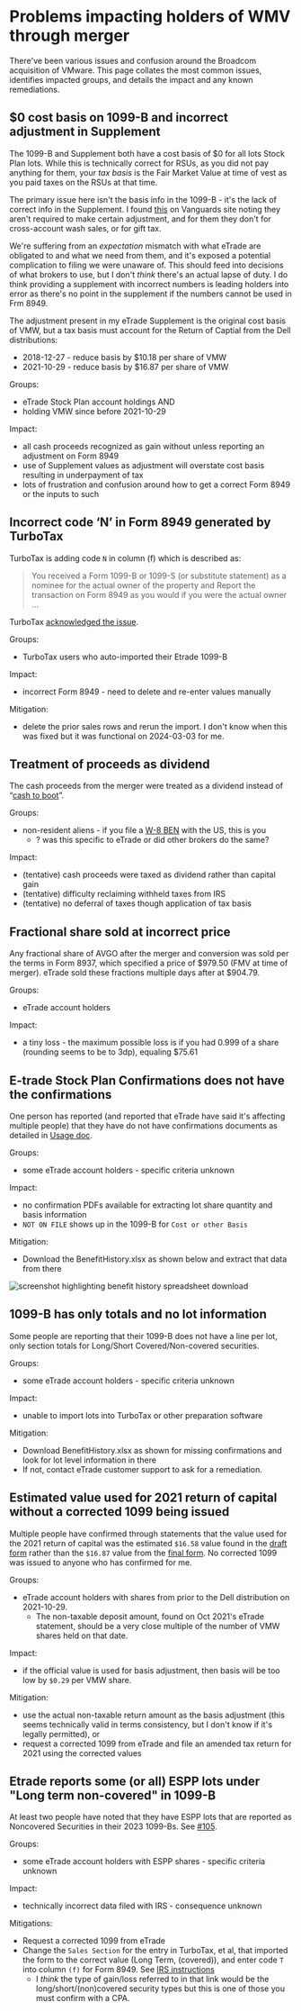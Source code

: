 # Problems impacting holders of WMV through merger

There've been various issues and confusion around the Broadcom acquisition of VMware. This page collates the most common issues, identifies impacted groups, and details the impact and any known remediations.



## $0 cost basis on 1099-B and incorrect adjustment in Supplement

The 1099-B and Supplement both have a cost basis of $0 for all lots Stock Plan lots.
While this is technically correct for RSUs, as you did not pay anything for them, your _tax basis_ is the Fair Market Value at time of vest as you paid taxes on the RSUs at that time.

The primary issue here isn't the basis info in the 1099-B - it's the lack of correct info in the Supplement. I found [this](https://investor.vanguard.com/investor-resources-education/taxes/cost-basis-covered-noncovered#:~:text=In%20addition%2C%20for,and%20Form%208949.) on Vanguards site noting they aren't required to make certain adjustment, and for them they don't for cross-account wash sales, or for gift tax.

We're suffering from an _expectation_ mismatch with what eTrade are obligated to and what we need from them, and it's exposed a potential complication to filing we were unaware of. This should feed into decisions of what brokers to use, but I don't _think_ there's an actual lapse of duty. I do think providing a supplement with incorrect numbers is leading holders into error as there's no point in the supplement if the numbers cannot be used in Frm 8949.

The adjustment present in my eTrade Supplement is the original cost basis of VMW, but a tax basis must account for the Return of Captial from the Dell distributions:

* 2018-12-27 - reduce basis by $10.18 per share of VMW
* 2021-10-29 - reduce basis by $16.87 per share of VMW

Groups:

* eTrade Stock Plan account holdings AND
* holding VMW since before 2021-10-29

Impact:

* all cash proceeds recognized as gain without unless reporting an adjustment on Form 8949
* use of Supplement values as adjustment will overstate cost basis resulting in underpayment of tax
* lots of frustration and confusion around how to get a correct Form 8949 or the inputs to such


## Incorrect code ‘N’ in Form 8949 generated by TurboTax

TurboTax is adding code `N` in column (f) which is described as:

> You received a Form 1099-B or 1099-S (or substitute statement) as a nominee for the actual owner of the property and Report the transaction on Form 8949 as you would if you were the actual owner …

TurboTax [acknowledged the issue](https://ttlc.intuit.com/community/taxes/discussion/form-8949-column-f-code-n/00/3199783).

Groups:

* TurboTax users who auto-imported their Etrade 1099-B

Impact:

* incorrect Form 8949 - need to delete and re-enter values manually

Mitigation:

* delete the prior sales rows and rerun the import. I don't know when this was fixed but it was functional on 2024-03-03 for me.


## Treatment of proceeds as dividend

The cash proceeds from the merger were treated as a dividend instead of “[cash to boot](https://www.costbasis.com/stkchanges/cashtoboot.html#:~:text=Sometimes%20a%20corporation%20goes%20through,addition%20to%20the%20new%20stock.)”.


Groups:

* non-resident aliens - if you file a [W-8 BEN](https://www.irs.gov/forms-pubs/about-form-w-8-ben) with the US, this is you
  * ? was this specific to eTrade or did other brokers do the same?

Impact:

* (tentative) cash proceeds were taxed as dividend rather than capital gain
* (tentative) difficulty reclaiming withheld taxes from IRS
* (tentative) no deferral of taxes though application of tax basis


## Fractional share sold at incorrect price

Any fractional share of AVGO after the merger and conversion was sold per the terms in Form 8937, which specified a price of $979.50 (FMV at time of merger).
eTrade sold these fractions multiple days after at $904.79.

Groups:

* eTrade account holders

Impact:

* a tiny loss - the maximum possible loss is if you had 0.999 of a share (rounding seems to be to 3dp), equaling $75.61


## E-trade Stock Plan Confirmations does not have the confirmations

One person has reported (and reported that eTrade have said it's affecting multiple people) that they have do not have confirmations documents as detailed in [Usage doc](usage.md#etrade-stock-plan-confirmations).

Groups:

* some eTrade account holders - specific criteria unknown

Impact:

* no confirmation PDFs available for extracting lot share quantity and basis information
* `NOT ON FILE` shows up in the 1099-B for `Cost or other Basis`

Mitigation:

* Download the BenefitHistory.xlsx as shown below and extract that data from there

![screenshot highlighting benefit history spreadsheet download](assets/etrade-benefit-history-spreadsheet-download-highlighted.png)


## 1099-B has only totals and no lot information

Some people are reporting that their 1099-B does not have a line per lot, only section totals for Long/Short Covered/Non-covered securities.

Groups:

* some eTrade account holders - specific criteria unknown

Impact:

* unable to import lots into TurboTax or other preparation software

Mitigation:

* Download BenefitHistory.xlsx as shown for missing confirmations and look for lot level information in there
* If not, contact eTrade customer support to ask for a remediation.


## Estimated value used for 2021 return of capital without a corrected 1099 being issued

Multiple people have confirmed through statements that the value used for the 2021 return of capital was the estimated `$16.58` value found in the [draft form](documents/Form%208937%20-%20October%2029,%202021.pdf) rather than the `$16.87` value from the [final form](documents/IRS%20Form%208937%20-%20VMWARE,%20INC.%20November%201,%202021%20Distribution.pdf). No corrected 1099 was issued to anyone who has confirmed for me.

Groups:

* eTrade account holders with shares from prior to the Dell distribution on 2021-10-29.
  * The non-taxable deposit amount, found on Oct 2021's eTrade statement, should be a very close multiple of the number of VMW shares held on that date.

Impact:

* if the official value is used for basis adjustment, then basis will be too low by `$0.29` per VMW share.

Mitigation:

* use the actual non-taxable return amount as the basis adjustment (this seems technically valid in terms consistency, but I don't know if it's legally permitted), or
* request a corrected 1099 from eTrade and file an amended tax return for 2021 using the corrected values


## Etrade reports some (or all) ESPP lots under "Long term non-covered" in 1099-B

At least two people have noted that they have ESPP lots that are reported as Noncovered Securities in their 2023 1099-Bs. See [#105](https://github.com/hickeng/financial/issues/105).

Groups:

* some eTrade account holders with ESPP shares - specific criteria unknown

Impact:

* technically incorrect data filed with IRS - consequence unknown

Mitigations:

* Request a corrected 1099 from eTrade
* Change the `Sales Section` for the entry in TurboTax, et al, that imported the form to the correct value (Long Term, (covered)), and enter code `T` into column `(f)` for Form 8949. See [IRS instructions](https://www.irs.gov/instructions/i8949#en_US_2022_publink59421zd0e1936:~:text=You%20received%20a%20Form%201099%2DB%20(or%20substitute%20statement)%20and%20the%20type%20of%20gain%20(or%20loss)%20shown%20in%20box%202%20is%20incorrect)
  * I _think_ the type of gain/loss referred to in that link would be the long/short/(non)covered security types but this is one of those you must confirm with a CPA.

